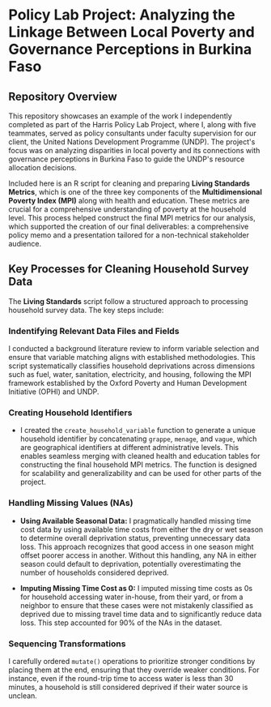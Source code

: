 # Policy Lab Project: Analyzing the Linkage Between Local Poverty and Governance Perceptions in Burkina Faso

## Repository Overview

This repository showcases an example of the work I independently completed as part of the Harris Policy Lab Project, where I, along with five teammates, served as policy consultants under faculty supervision for our client, the United Nations Development Programme (UNDP). The project's focus was on analyzing disparities in local poverty and its connections with governance perceptions in Burkina Faso to guide the UNDP's resource allocation decisions. 

Included here is an R script for cleaning and preparing **Living Standards Metrics**, which is one of the three key components of the **Multidimensional Poverty Index (MPI)** along with health and education. These metrics are crucial for a comprehensive understanding of poverty at the household level. This process helped construct the final MPI metrics for our analysis, which supported the creation of our final deliverables: a comprehensive policy memo and a presentation tailored for a non-technical stakeholder audience.

## Key Processes for Cleaning Household Survey Data

The **Living Standards** script follow a structured approach to processing household survey data. The key steps include:

### Indentifying Relevant Data Files and Fields

I conducted a background literature review to inform variable selection and ensure that variable matching aligns with established methodologies. This script systematically classifies household deprivations across dimensions such as fuel, water, sanitation, electricity, and housing, following the MPI framework established by the Oxford Poverty and Human Development Initiative (OPHI) and UNDP.


### Creating Household Identifiers

* I created the `create_household_variable` function to generate a unique household identifier by concatenating `grappe`, `menage`, and `vague`, which are geographical identifiers at different administrative levels. This enables seamless merging with cleaned health and education tables for constructing the final household MPI metrics. The function is designed for scalability and generalizability and can be used for other parts of the project.


### Handling Missing Values (NAs)

  * **Using Available Seasonal Data:** I pragmatically handled missing time cost data by using available time costs from either the dry or wet season to determine overall deprivation status, preventing unnecessary data loss. This approach recognizes that good access in one season might offset poorer access in another. Without this handling, any NA in either season could default to deprivation, potentially overestimating the number of households considered deprived.
    
  * **Imputing Missing Time Cost as 0:** I imputed missing time costs as 0s for household accessing water in-house, from their yard, or from a neighbor to ensure that these cases were not mistakenly classified as deprived due to missing travel time data and to significantly reduce data loss. This step accounted for 90% of the NAs in the dataset.

### Sequencing Transformations

I carefully ordered `mutate()` operations to prioritize stronger conditions by placing them at the end, ensuring that they override weaker conditions. For instance, even if the round-trip time to access water is less than 30 minutes, a household is still considered deprived if their water source is unclean.


